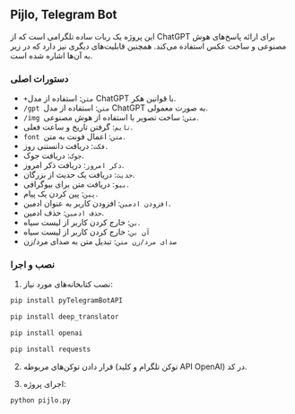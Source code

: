 ## Pijlo, Telegram Bot

این پروژه یک ربات ساده تلگرامی است که از ChatGPT برای ارائه پاسخ‌های هوش مصنوعی و ساخت عکس استفاده می‌کند. همچنین قابلیت‌های دیگری نیز دارد که در زیر به آن‌ها اشاره شده است.

### دستورات اصلی

- `+متن`: استفاده از مدل ChatGPT با قوانین هکر.
- `/gpt متن`: استفاده از مدل ChatGPT به صورت معمولی.
- `/img متن`: ساخت تصویر با استفاده از هوش مصنوعی.
- `تایم`: گرفتن تاریخ و ساعت فعلی.
- `font متن`: اعمال فونت به متن.
- `فکت`: دریافت دانستنی روز.
- `جوک`: دریافت جوک.
- `ذکر امروز`: دریافت ذکر امروز.
- `حدیث`: دریافت یک حدیث از بزرگان.
- `بیو`: دریافت متن برای بیوگرافی.
- `پین`: پین کردن یک پیام.
- `افزودن ادمین`: افزودن کاربر به عنوان ادمین.
- `حذف ادمین`: حذف ادمین.
- `بن`: خارج کردن کاربر از لیست سیاه.
- `آن بن`: خارج کردن کاربر از لیست سیاه
- `صدای مرد/زن متن`: تبدیل متن به صدای مرد/زن
### نصب و اجرا

1. نصب کتابخانه‌های مورد نیاز:

```bash
pip install pyTelegramBotAPI
```

```bash
pip install deep_translator
```

```bash
pip install openai
```

```bash
pip install requests
```

2. قرار دادن توکن‌های مربوطه (توکن تلگرام و کلید API OpenAI) در کد.

3. اجرای پروژه:

```bash
python pijlo.py
```
